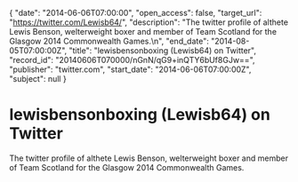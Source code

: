 {
  "date": "2014-06-06T07:00:00", 
  "open_access": false, 
  "target_url": "https://twitter.com/Lewisb64/", 
  "description": "The twitter profile of althete Lewis Benson, welterweight boxer and member of Team Scotland for the Glasgow 2014 Commonwealth Games.\n", 
  "end_date": "2014-08-05T07:00:00Z", 
  "title": "lewisbensonboxing (Lewisb64) on Twitter", 
  "record_id": "20140606T070000/nGnN/qG9+inQTY6bUf8GJw==", 
  "publisher": "twitter.com", 
  "start_date": "2014-06-06T07:00:00Z", 
  "subject": null
}

# lewisbensonboxing (Lewisb64) on Twitter

The twitter profile of althete Lewis Benson, welterweight boxer and member of Team Scotland for the Glasgow 2014 Commonwealth Games.
